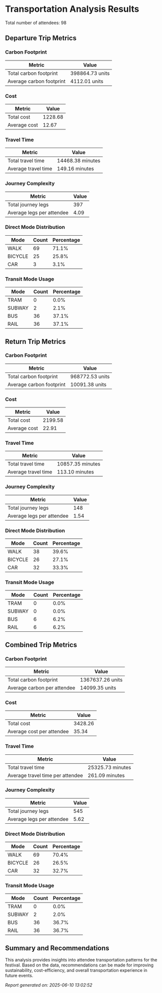 # Transportation Analysis Results

Total number of attendees: 98

## Departure Trip Metrics

### Carbon Footprint

| Metric | Value |
|--------|-------|
| Total carbon footprint | 398864.73 units |
| Average carbon footprint | 4112.01 units |

### Cost

| Metric | Value |
|--------|-------|
| Total cost | 1228.68 |
| Average cost | 12.67 |

### Travel Time

| Metric | Value |
|--------|-------|
| Total travel time | 14468.38 minutes |
| Average travel time | 149.16 minutes |

### Journey Complexity

| Metric | Value |
|--------|-------|
| Total journey legs | 397 |
| Average legs per attendee | 4.09 |

### Direct Mode Distribution

| Mode | Count | Percentage |
|------|-------|------------|
| WALK | 69 | 71.1% |
| BICYCLE | 25 | 25.8% |
| CAR | 3 | 3.1% |

### Transit Mode Usage

| Mode | Count | Percentage |
|------|-------|------------|
| TRAM | 0 | 0.0% |
| SUBWAY | 2 | 2.1% |
| BUS | 36 | 37.1% |
| RAIL | 36 | 37.1% |

## Return Trip Metrics

### Carbon Footprint

| Metric | Value |
|--------|-------|
| Total carbon footprint | 968772.53 units |
| Average carbon footprint | 10091.38 units |

### Cost

| Metric | Value |
|--------|-------|
| Total cost | 2199.58 |
| Average cost | 22.91 |

### Travel Time

| Metric | Value |
|--------|-------|
| Total travel time | 10857.35 minutes |
| Average travel time | 113.10 minutes |

### Journey Complexity

| Metric | Value |
|--------|-------|
| Total journey legs | 148 |
| Average legs per attendee | 1.54 |

### Direct Mode Distribution

| Mode | Count | Percentage |
|------|-------|------------|
| WALK | 38 | 39.6% |
| BICYCLE | 26 | 27.1% |
| CAR | 32 | 33.3% |

### Transit Mode Usage

| Mode | Count | Percentage |
|------|-------|------------|
| TRAM | 0 | 0.0% |
| SUBWAY | 0 | 0.0% |
| BUS | 6 | 6.2% |
| RAIL | 6 | 6.2% |

## Combined Trip Metrics

### Carbon Footprint

| Metric | Value |
|--------|-------|
| Total carbon footprint | 1367637.26 units |
| Average carbon per attendee | 14099.35 units |

### Cost

| Metric | Value |
|--------|-------|
| Total cost | 3428.26 |
| Average cost per attendee | 35.34 |

### Travel Time

| Metric | Value |
|--------|-------|
| Total travel time | 25325.73 minutes |
| Average travel time per attendee | 261.09 minutes |

### Journey Complexity

| Metric | Value |
|--------|-------|
| Total journey legs | 545 |
| Average legs per attendee | 5.62 |

### Direct Mode Distribution

| Mode | Count | Percentage |
|------|-------|------------|
| WALK | 69 | 70.4% |
| BICYCLE | 26 | 26.5% |
| CAR | 32 | 32.7% |

### Transit Mode Usage

| Mode | Count | Percentage |
|------|-------|------------|
| TRAM | 0 | 0.0% |
| SUBWAY | 2 | 2.0% |
| BUS | 36 | 36.7% |
| RAIL | 36 | 36.7% |

## Summary and Recommendations

This analysis provides insights into attendee transportation patterns for the festival. Based on the data, recommendations can be made for improving sustainability, cost-efficiency, and overall transportation experience in future events.

*Report generated on: 2025-06-10 13:02:52*
